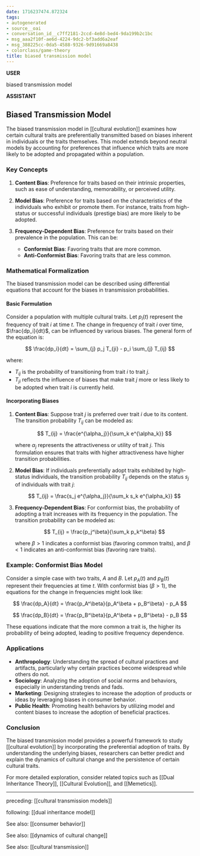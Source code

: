 ```yaml
---
date: 1716237474.872324
tags:
- autogenerated
- source__oai
- conversation_id__c7ff2181-2ccd-4e8d-bed4-9da199b2c1bc
- msg_aaa2f10f-ae6d-4224-9dc2-bf3add6a2eaf
- msg_388225cc-0da5-4588-9326-9d91669a8438
- colorclass/game-theory
title: biased transmission model
---
```


**USER**

biased transmission model


**ASSISTANT**

## Biased Transmission Model

The biased transmission model in [[cultural evolution]] examines how certain cultural traits are preferentially transmitted based on biases inherent in individuals or the traits themselves. This model extends beyond neutral models by accounting for preferences that influence which traits are more likely to be adopted and propagated within a population.

### Key Concepts

1. **Content Bias**: Preference for traits based on their intrinsic properties, such as ease of understanding, memorability, or perceived utility.

2. **Model Bias**: Preference for traits based on the characteristics of the individuals who exhibit or promote them. For instance, traits from high-status or successful individuals (prestige bias) are more likely to be adopted.

3. **Frequency-Dependent Bias**: Preference for traits based on their prevalence in the population. This can be:
   - **Conformist Bias**: Favoring traits that are more common.
   - **Anti-Conformist Bias**: Favoring traits that are less common.

### Mathematical Formalization

The biased transmission model can be described using differential equations that account for the biases in transmission probabilities.

#### Basic Formulation

Consider a population with multiple cultural traits. Let $p_i(t)$ represent the frequency of trait $i$ at time $t$. The change in frequency of trait $i$ over time, $\frac{dp_i}{dt}$, can be influenced by various biases. The general form of the equation is:

$$
\frac{dp_i}{dt} = \sum_{j} p_j T_{ji} - p_i \sum_{j} T_{ij}
$$

where:
- $T_{ij}$ is the probability of transitioning from trait $i$ to trait $j$.
- $T_{ji}$ reflects the influence of biases that make trait $j$ more or less likely to be adopted when trait $i$ is currently held.

#### Incorporating Biases

1. **Content Bias**: Suppose trait $j$ is preferred over trait $i$ due to its content. The transition probability $T_{ij}$ can be modeled as:

   $$
   T_{ij} = \frac{e^{\alpha_j}}{\sum_k e^{\alpha_k}}
   $$

   where $\alpha_j$ represents the attractiveness or utility of trait $j$. This formulation ensures that traits with higher attractiveness have higher transition probabilities.

2. **Model Bias**: If individuals preferentially adopt traits exhibited by high-status individuals, the transition probability $T_{ij}$ depends on the status $s_j$ of individuals with trait $j$:

   $$
   T_{ij} = \frac{s_j e^{\alpha_j}}{\sum_k s_k e^{\alpha_k}}
   $$

3. **Frequency-Dependent Bias**: For conformist bias, the probability of adopting a trait increases with its frequency in the population. The transition probability can be modeled as:

   $$
   T_{ij} = \frac{p_j^\beta}{\sum_k p_k^\beta}
   $$

   where $\beta > 1$ indicates a conformist bias (favoring common traits), and $\beta < 1$ indicates an anti-conformist bias (favoring rare traits).

### Example: Conformist Bias Model

Consider a simple case with two traits, $A$ and $B$. Let $p_A(t)$ and $p_B(t)$ represent their frequencies at time $t$. With conformist bias ($\beta > 1$), the equations for the change in frequencies might look like:

$$
\frac{dp_A}{dt} = \frac{p_A^\beta}{p_A^\beta + p_B^\beta} - p_A
$$

$$
\frac{dp_B}{dt} = \frac{p_B^\beta}{p_A^\beta + p_B^\beta} - p_B
$$

These equations indicate that the more common a trait is, the higher its probability of being adopted, leading to positive frequency dependence.

### Applications

- **Anthropology**: Understanding the spread of cultural practices and artifacts, particularly why certain practices become widespread while others do not.
- **Sociology**: Analyzing the adoption of social norms and behaviors, especially in understanding trends and fads.
- **Marketing**: Designing strategies to increase the adoption of products or ideas by leveraging biases in consumer behavior.
- **Public Health**: Promoting health behaviors by utilizing model and content biases to increase the adoption of beneficial practices.

### Conclusion

The biased transmission model provides a powerful framework to study [[cultural evolution]] by incorporating the preferential adoption of traits. By understanding the underlying biases, researchers can better predict and explain the dynamics of cultural change and the persistence of certain cultural traits.

For more detailed exploration, consider related topics such as [[Dual Inheritance Theory]], [[Cultural Evolution]], and [[Memetics]].


---

preceding: [[cultural transmission models]]  


following: [[dual inheritance model]]

See also: [[consumer behavior]]


See also: [[dynamics of cultural change]]


See also: [[cultural transmission]]